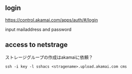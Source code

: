 

login
-------

https://control.akamai.com/apps/auth/#/login


input mailaddress and password



access to netstrage
----------------

ストレージグループの作成はakamaiに依頼？


```
ssh -i key -l sshacs <stragename>.upload.akamai.com cms
```
